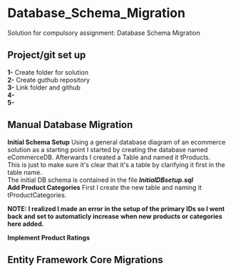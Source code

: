 # Database_Schema_Migration
Solution for compulsory assignment: Database Schema Migration </br>
## Project/git set up </br>
__1-__ Create folder for solution </br>
__2-__ Create guthub repository </br>
__3-__ Link folder and github</br>
__4-__   </br>
__5-__ </br>
 
## Manual Database Migration
__Initial Schema Setup__
Using a general database diagram of an ecommerce solution as a starting point I started by creating the database named eCommerceDB.
Afterwards I created a Table and named it tProducts. </br>
This is just to make sure it's clear that it's a table by clarifying it first in the table name. </br>
The initial DB schema is contained in the file ***InitialDBsetup.sql*** </br>
__Add Product Categories__
First I create the new table and naming it tProductCategories.

**NOTE: I realized I made an error in the setup of the primary IDs so I went back and set to automaticly increase when new products or categories here added.** </br>

__Implement Product Ratings__



## Entity Framework Core Migrations

